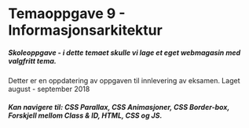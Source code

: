 # Temaoppgave 9 - Informasjonsarkitektur

##### Skoleoppgave - i dette temaet skulle vi lage et eget webmagasin med valgfritt tema.
Detter er en oppdatering av oppgaven til innlevering av eksamen.
Laget august - september 2018
##### Kan navigere til: CSS Parallax, CSS Animasjoner, CSS Border-box, Forskjell mellom Class & ID, HTML, CSS og JS. 
